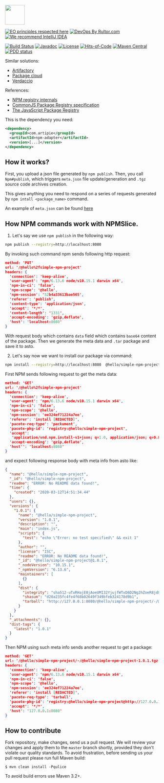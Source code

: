 <img src="https://www.artipie.com/logo.svg" width="64px" height="64px"/>

[![EO principles respected here](https://www.elegantobjects.org/badge.svg)](https://www.elegantobjects.org)
[![DevOps By Rultor.com](http://www.rultor.com/b/artipie/npm-adapter)](http://www.rultor.com/p/artipie/npm-adapter)
[![We recommend IntelliJ IDEA](https://www.elegantobjects.org/intellij-idea.svg)](https://www.jetbrains.com/idea/)

[![Build Status](https://img.shields.io/travis/artipie/npm-adapter/master.svg)](https://travis-ci.org/artipie/npm-adapter)
[![Javadoc](http://www.javadoc.io/badge/com.artipie/npm-adapter.svg)](http://www.javadoc.io/doc/com.artipie/npm-adapter)
[![License](https://img.shields.io/badge/license-MIT-green.svg)](https://github.com/artipie/npm-adapter/blob/master/LICENSE.txt)
[![Hits-of-Code](https://hitsofcode.com/github/artipie/npm-adapter)](https://hitsofcode.com/view/github/artipie/npm-adapter)
[![Maven Central](https://img.shields.io/maven-central/v/com.artipie/npm-adapter.svg)](https://maven-badges.herokuapp.com/maven-central/com.artipie/npm-adapter)
[![PDD status](http://www.0pdd.com/svg?name=yegor256/npm-files)](http://www.0pdd.com/p?name=yegor256/npm-files)

Similar solutions:

   * [Artifactory](https://www.jfrog.com/confluence/display/RTF/npm+Registry)
   * [Package cloud](https://packagecloud.io/docs#node_npm)
   * [Verdaccio](https://github.com/verdaccio/verdaccio)

References:

   * [NPM registry internals](https://blog.packagecloud.io/eng/2018/01/24/npm-registry-internals/)
   * [CommonJS Package Registry specification](http://wiki.commonjs.org/wiki/Packages/Registry)
   * [The JavaScript Package Registry](https://docs.npmjs.com/misc/registry)

This is the dependency you need:

```xml
<dependency>
  <groupId>com.artipie</groupId>
  <artifactId>npm-adapter</artifactId>
  <version>[...]</version>
</dependency>
```

## How it works?

First, you upload a json file generated by `npm publish`. Then,
you call `Npm#publish`, which triggers `meta.json` file update/generation and `.tgz` source code archives creation.

This gives anything you need to respond on a series of requests generated by `npm intall <package_name>` command.

An example of `meta.json` can be found [here](https://registry.npmjs.org/axios)

## How NPM commands work with NPMSlice.

1. Let's say we use `npm publish` in the following way:

```bash
npm publish --registry=http://localhost:8080
```

By invoking such command npm sends following http request:

```json
method: 'PUT'
url: '/@hello%2fsimple-npm-project'
headers: { 
  'connection': 'keep-alive',
  'user-agent': 'npm/6.13.6 node/v10.15.1 darwin x64',
  'npm-in-ci': 'false',
  'npm-scope': '@hello',
  'npm-session': '52b4a33613bae565',
  'referer': 'publish',
  'content-type': 'application/json',
  'accept': '*/*',
  'content-length': '1331',
  'accept-encoding': 'gzip,deflate',
  'host': 'localhost:8080'
} 
```

With request body which contains `data` field which contains `base64` content of the package. 
Then we generate the meta data and `.tar` package and save it to asto.

2. Let's say now we want to install our package via command:

```bash
npm install --registry=http://localhost:8080  @hello/simple-npm-project
```

First NPM sends following request to get the meta data:

```json
method: 'GET'
url: '/@hello%2fsimple-npm-project'
headers: { 
  'connection': 'keep-alive',
  'user-agent': 'npm/6.13.6 node/v10.15.1 darwin x64',
  'npm-in-ci': 'false',
  'npm-scope': '@hello',
  'npm-session': 'ee324ef71224a7ee',
  'referer': 'install [REDACTED]',
  'pacote-req-type': 'packument',
  'pacote-pkg-id': 'registry:@hello/simple-npm-project',
  'accept':
   'application/vnd.npm.install-v1+json; q=1.0, application/json; q=0.8, */*',
  'accept-encoding': 'gzip,deflate',
  'host'': 'localhost:8080'
} 
```

and expect following response body with meta info from asto like:

```json
{
  "name": "@hello/simple-npm-project",
  "_id": "@hello/simple-npm-project",
  "readme": "ERROR: No README data found!",
  "time": {
    "created": "2020-03-12T14:51:34.44"
  },
  "users": {},
  "versions": {
    "1.0.1": {
      "name": "@hello/simple-npm-project",
      "version": "1.0.1",
      "description": "",
      "main": "index.js",
      "scripts": {
        "test": "echo \"Error: no test specified\" && exit 1"
      },
      "author": "",
      "license": "ISC",
      "readme": "ERROR: No README data found!",
      "_id": "@hello/simple-npm-project@1.0.1",
      "_nodeVersion": "10.15.1",
      "_npmVersion": "6.13.6",
      "maintainers": [
        {}
      ],
      "dist": {
        "integrity": "sha512-uTxRHajE8jAoeUMI32YjujfWTxD6D2Ng2hZoeR8jd8Wvx+3cJsda8mh64Cq4pFYvl65Za8OkzLAo2/vU/ibq9A==",
        "shasum": "d20a235fc4fe4f68b02649f349bfeb324178d9b1",
        "tarball": "http://127.0.0.1:8080/@hello/simple-npm-project/-/@hello/simple-npm-project-1.0.1.tgz"
      }
    }
  },
  "_attachments": {},
  "dist-tags": {
    "latest": "1.0.1"
  }
}
```

Then NPM using such meta info sends another request to get a package:

```json
method: 'GET'
url: '/@hello/simple-npm-project/-/@hello/simple-npm-project-1.0.1.tgz'
headers: {
  'connection': 'keep-alive',
  'user-agent': 'npm/6.13.6 node/v10.15.1 darwin x64',
  'npm-in-ci': 'false',
  'npm-scope': '@hello',
  'npm-session': 'ee324ef71224a7ee',
  'referer': 'install [REDACTED]',
  'pacote-req-type': 'tarball',
  'pacote-pkg-id': 'registry:@hello/simple-npm-project@http://127.0.0.1:8080/@hello/simple-npm-project/-/@hello/simple-npm-project-1.0.1.tgz',
  'accept': '*/*',
  'host': '127.0.0.1:8080' 
}
```

## How to contribute

Fork repository, make changes, send us a pull request. We will review
your changes and apply them to the `master` branch shortly, provided
they don't violate our quality standards. To avoid frustration, before
sending us your pull request please run full Maven build:

```
$ mvn clean install -Pqulice
```

To avoid build errors use Maven 3.2+.
